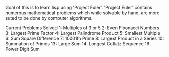 Goal of this is to learn lisp using 'Project Euler'. 'Project Euler' contains numerous mathematical problems which while solvable by hand, are more suted to be done by computer algorithms. 

Current Problems Solved
1: Multiples of 3 or 5
2: Even Fibonacci Numbers
3: Largest Prime Factor
4: Largest Palindrome Product
5: Smallest Multiple
6: Sum Square Difference
7: 10001th Prime
8: Largest Product in a Series
10: Summation of Primes
13: Large Sum
14: Longest Collatz Sequence
16: Power Digit Sum
